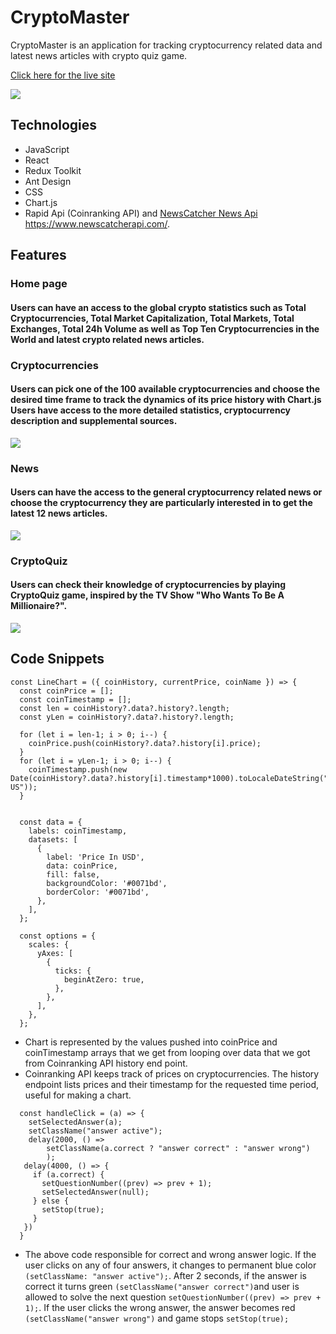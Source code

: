 # CryptoMaster

CryptoMaster is an application for tracking cryptocurrency related data and latest news articles with crypto quiz game.

[Click here for the live site](https://cryptomaster1.herokuapp.com/)

![](https://user-images.githubusercontent.com/32605566/173987251-c729478a-adb2-43fd-9fb4-e025a5cd608b.gif)

## Technologies
- JavaScript
- React
- Redux Toolkit
- Ant Design
- CSS
- Chart.js
- Rapid Api (Coinranking API) and [NewsCatcher News Api](https://newscatcherapi.com/) https://www.newscatcherapi.com/.

## Features

### Home page

#### Users can have an access to the global crypto statistics such as Total Cryptocurrencies, Total Market Capitalization, Total Markets, Total Exchanges, Total 24h Volume as well as Top Ten Cryptocurrencies in the World and latest crypto related news articles.

### Cryptocurrencies
#### Users can pick one of the 100 available cryptocurrencies and choose the desired time frame to track the dynamics of its price history with Chart.js Users have access to the more detailed statistics, cryptocurrency description and supplemental sources. 

![](https://user-images.githubusercontent.com/32605566/173990893-9a88002d-8c09-4251-a59e-e081983a254a.gif)

### News
#### Users can have the access to the general cryptocurrency related news or choose the cryptocurrency they are particularly interested in to get the latest 12 news articles.
![](https://user-images.githubusercontent.com/32605566/173992314-f9013245-47b1-463d-8e11-c456b07055d6.gif)

### CryptoQuiz
#### Users can check their knowledge of cryptocurrencies by playing CryptoQuiz game, inspired by the TV Show "Who Wants To Be A Millionaire?".
![](https://user-images.githubusercontent.com/32605566/173993781-998f4721-1d0e-4c8b-bf3b-9f1d476b63d8.gif)

## Code Snippets
<!-- ![](https://github.com/philsmirnoff/cryptomaster/blob/061674c8f25b3f52c8ce6b77410f0d7914e80359/src/components/LineChart.jsx) -->
```
const LineChart = ({ coinHistory, currentPrice, coinName }) => {
  const coinPrice = [];
  const coinTimestamp = [];
  const len = coinHistory?.data?.history?.length;
  const yLen = coinHistory?.data?.history?.length;

  for (let i = len-1; i > 0; i--) {
    coinPrice.push(coinHistory?.data?.history[i].price);
  }
  for (let i = yLen-1; i > 0; i--) {
    coinTimestamp.push(new Date(coinHistory?.data?.history[i].timestamp*1000).toLocaleDateString("en-US"));
  }


  const data = {
    labels: coinTimestamp,
    datasets: [
      {
        label: 'Price In USD',
        data: coinPrice,
        fill: false,
        backgroundColor: '#0071bd',
        borderColor: '#0071bd',
      },
    ],
  };

  const options = {
    scales: {
      yAxes: [
        {
          ticks: {
            beginAtZero: true,
          },
        },
      ],
    },
  };
  ```
- Chart is represented by the values pushed into coinPrice and coinTimestamp arrays that we get from looping over data that we got from Coinranking API history end point.
- Coinranking API keeps track of prices on cryptocurrencies. The history endpoint lists prices and their timestamp for the requested time period, useful for making a chart.

```
  const handleClick = (a) => {
    setSelectedAnswer(a);
    setClassName("answer active");
    delay(2000, () =>
        setClassName(a.correct ? "answer correct" : "answer wrong")
        );
   delay(4000, () => {
     if (a.correct) {
       setQuestionNumber((prev) => prev + 1);
       setSelectedAnswer(null);
     } else {
       setStop(true);
     }
   })
  }

```
- The above code responsible for correct and wrong answer logic. If the user clicks on any of four answers, it changes to permanent blue color ```(setClassName: "answer active");```. After 2 seconds, if the answer is correct it turns green ```(setClassName("answer correct")```and user is allowed to solve the next question ```setQuestionNumber((prev) => prev + 1);```. If the user clicks the wrong answer, the answer becomes red ```(setClassName("answer wrong")``` and game stops ```setStop(true);```
 
